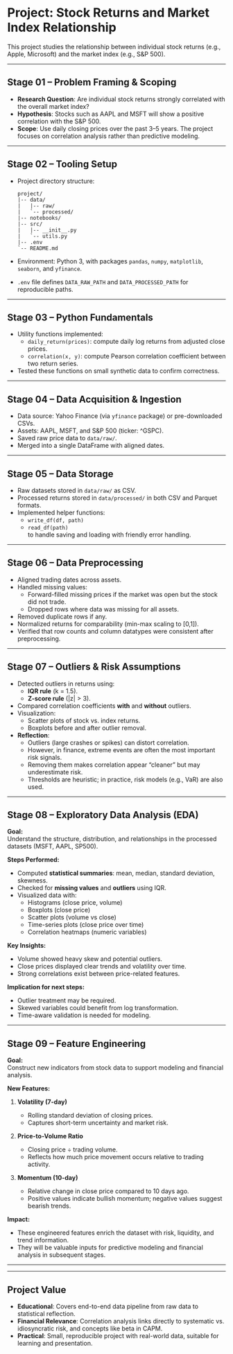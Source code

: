 # Project: Stock Returns and Market Index Relationship

This project studies the relationship between individual stock returns (e.g., Apple, Microsoft) and the market index (e.g., S&P 500).  

---

## Stage 01 – Problem Framing & Scoping
- **Research Question**: Are individual stock returns strongly correlated with the overall market index?  
- **Hypothesis**: Stocks such as AAPL and MSFT will show a positive correlation with the S&P 500.  
- **Scope**: Use daily closing prices over the past 3–5 years. The project focuses on correlation analysis rather than predictive modeling.

---

## Stage 02 – Tooling Setup

- Project directory structure:

    ```text
    project/
    |-- data/
    |   |-- raw/
    |   `-- processed/
    |-- notebooks/
    |-- src/
    |   |-- __init__.py
    |   `-- utils.py
    |-- .env
    `-- README.md
    ```

- Environment: Python 3, with packages `pandas`, `numpy`, `matplotlib`, `seaborn`, and `yfinance`.

- `.env` file defines `DATA_RAW_PATH` and `DATA_PROCESSED_PATH` for reproducible paths.


---

## Stage 03 – Python Fundamentals
- Utility functions implemented:
  - `daily_return(prices)`: compute daily log returns from adjusted close prices.  
  - `correlation(x, y)`: compute Pearson correlation coefficient between two return series.  
- Tested these functions on small synthetic data to confirm correctness.

---

## Stage 04 – Data Acquisition & Ingestion
- Data source: Yahoo Finance (via `yfinance` package) or pre-downloaded CSVs.  
- Assets: AAPL, MSFT, and S&P 500 (ticker: ^GSPC).  
- Saved raw price data to `data/raw/`.  
- Merged into a single DataFrame with aligned dates.

---

## Stage 05 – Data Storage
- Raw datasets stored in `data/raw/` as CSV.  
- Processed returns stored in `data/processed/` in both CSV and Parquet formats.  
- Implemented helper functions:
  - `write_df(df, path)`  
  - `read_df(path)`  
  to handle saving and loading with friendly error handling.

---

## Stage 06 – Data Preprocessing
- Aligned trading dates across assets.  
- Handled missing values:
  - Forward-filled missing prices if the market was open but the stock did not trade.  
  - Dropped rows where data was missing for all assets.  
- Removed duplicate rows if any.  
- Normalized returns for comparability (min-max scaling to [0,1]).  
- Verified that row counts and column datatypes were consistent after preprocessing.

---

## Stage 07 – Outliers & Risk Assumptions
- Detected outliers in returns using:
  - **IQR rule** (k = 1.5).  
  - **Z-score rule** (|z| > 3).  
- Compared correlation coefficients **with** and **without** outliers.  
- Visualization:
  - Scatter plots of stock vs. index returns.  
  - Boxplots before and after outlier removal.  
- **Reflection**:  
  - Outliers (large crashes or spikes) can distort correlation.  
  - However, in finance, extreme events are often the most important risk signals.  
  - Removing them makes correlation appear “cleaner” but may underestimate risk.  
  - Thresholds are heuristic; in practice, risk models (e.g., VaR) are also used.
  
---

## Stage 08 – Exploratory Data Analysis (EDA)

**Goal:**  
Understand the structure, distribution, and relationships in the processed datasets (MSFT, AAPL, SP500).  

**Steps Performed:**  
- Computed **statistical summaries**: mean, median, standard deviation, skewness.  
- Checked for **missing values** and **outliers** using IQR.  
- Visualized data with:
  - Histograms (close price, volume)
  - Boxplots (close price)
  - Scatter plots (volume vs close)
  - Time-series plots (close price over time)
  - Correlation heatmaps (numeric variables)

**Key Insights:**  
- Volume showed heavy skew and potential outliers.  
- Close prices displayed clear trends and volatility over time.  
- Strong correlations exist between price-related features.  

**Implication for next steps:**  
- Outlier treatment may be required.  
- Skewed variables could benefit from log transformation.  
- Time-aware validation is needed for modeling.

---

## Stage 09 – Feature Engineering

**Goal:**  
Construct new indicators from stock data to support modeling and financial analysis.  

**New Features:**  
1. **Volatility (7-day)**  
   - Rolling standard deviation of closing prices.  
   - Captures short-term uncertainty and market risk.  

2. **Price-to-Volume Ratio**  
   - Closing price ÷ trading volume.  
   - Reflects how much price movement occurs relative to trading activity.  

3. **Momentum (10-day)**  
   - Relative change in close price compared to 10 days ago.  
   - Positive values indicate bullish momentum; negative values suggest bearish trends.  

**Impact:**  
- These engineered features enrich the dataset with risk, liquidity, and trend information.  
- They will be valuable inputs for predictive modeling and financial analysis in subsequent stages.

---


---

## Project Value
- **Educational**: Covers end-to-end data pipeline from raw data to statistical reflection.  
- **Financial Relevance**: Correlation analysis links directly to systematic vs. idiosyncratic risk, and concepts like beta in CAPM.  
- **Practical**: Small, reproducible project with real-world data, suitable for learning and presentation.

